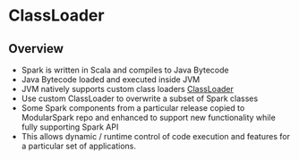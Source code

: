 # ClassLoader
## Overview
* Spark is written in Scala and compiles to Java Bytecode
* Java Bytecode loaded and executed inside JVM 
* JVM natively supports custom class loaders [ClassLoader](https://docs.oracle.com/javase/7/docs/api/java/lang/ClassLoader.html?is-external=true)
* Use custom ClassLoader to overwrite a subset of Spark classes
* Some Spark components from a particular release copied to ModularSpark repo and enhanced to support new functionality while fully supporting Spark API 
* This allows dynamic / runtime control of code execution and features for a particular set of applications.
